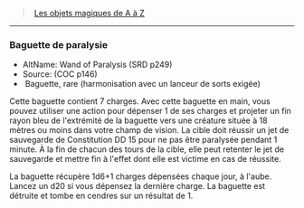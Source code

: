 ﻿---
!MagicItem
Type: Baguette
Rarity: rare
Attunement: harmonisation avec un lanceur de sorts exigée
Id: magicitems_az_hd.md#baguette-de-paralysie
ParentLink: magicitems_az_hd.md#les-objets-magiques-de-a-à-z
Name: Baguette de paralysie
ParentName: Les objets magiques de A à Z
NameLevel: 3
AltName: Wand of Paralysis (SRD p249)
Source: (COC p146)
Attributes: {}
---
> [Les objets magiques de A à Z](hd_magicitems_az_les_objets_magiques_de_a_a_z.md)

---

### Baguette de paralysie

- AltName: Wand of Paralysis (SRD p249)
- Source: (COC p146)
-  Baguette, rare (harmonisation avec un lanceur de sorts exigée)

Cette baguette contient 7 charges. Avec cette baguette en main, vous pouvez utiliser une action pour dépenser 1 de ses charges et projeter un fin rayon bleu de l'extrémité de la baguette vers une créature située à 18 mètres ou moins dans votre champ de vision. La cible doit réussir un jet de sauvegarde de Constitution DD 15 pour ne pas être paralysée pendant 1 minute. À la fin de chacun des tours de la cible, elle peut retenter le jet de sauvegarde et mettre fin à l'effet dont elle est victime en cas de réussite.

La baguette récupère 1d6+1 charges dépensées chaque jour, à l'aube. Lancez un d20 si vous dépensez la dernière charge. La baguette est détruite et tombe en cendres sur un résultat de 1.

